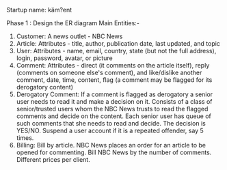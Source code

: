 ﻿Startup name: käm?ent

Phase 1 : Design the ER diagram
Main Entities:-
1. Customer: A news outlet - NBC News
2. Article: Attributes - title, author, publication date, last updated, and topic
3. User: Attributes - name, email, country, state (but not the full address), login, password, avatar, or picture
4. Comment: Attributes - direct (it comments on the article itself), reply (comments on someone else's comment), and like/dislike another comment, date, time, content, flag (a comment may be flagged for its derogatory content)
5. Derogatory Comment: If a comment is flagged as derogatory a senior user needs to read it and make a decision on it. Consists of a class of senior/trusted users whom the NBC News trusts to read the flagged comments and decide on the content. Each senior user has queue of such comments that she needs to read and decide. The decision is YES/NO. Suspend a user account if it is a repeated offender, say 5 times.
6. Billing: Bill by article. NBC News places an order for an article to be opened for commenting. Bill NBC News by the number of comments. Different prices per client.